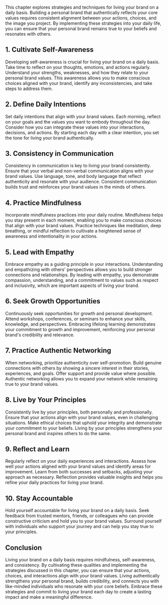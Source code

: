 
This chapter explores strategies and techniques for living your brand on a daily basis. Building a personal brand that authentically reflects your core values requires consistent alignment between your actions, choices, and the image you project. By implementing these strategies into your daily life, you can ensure that your personal brand remains true to your beliefs and resonates with others.

## 1\. Cultivate Self-Awareness

Developing self-awareness is crucial for living your brand on a daily basis. Take time to reflect on your thoughts, emotions, and actions regularly. Understand your strengths, weaknesses, and how they relate to your personal brand values. This awareness allows you to make conscious choices aligned with your brand, identify any inconsistencies, and take steps to address them.

## 2\. Define Daily Intentions

Set daily intentions that align with your brand values. Each morning, reflect on your goals and the values you want to embody throughout the day. Consider how you can integrate these values into your interactions, decisions, and actions. By starting each day with a clear intention, you set the tone for living your brand authentically.

## 3\. Consistency in Communication

Consistency in communication is key to living your brand consistently. Ensure that your verbal and non-verbal communication aligns with your brand values. Use language, tone, and body language that reflect authenticity and resonate with your audience. Consistent communication builds trust and reinforces your brand values in the minds of others.

## 4\. Practice Mindfulness

Incorporate mindfulness practices into your daily routine. Mindfulness helps you stay present in each moment, enabling you to make conscious choices that align with your brand values. Practice techniques like meditation, deep breathing, or mindful reflection to cultivate a heightened sense of awareness and intentionality in your actions.

## 5\. Lead with Empathy

Embrace empathy as a guiding principle in your interactions. Understanding and empathizing with others' perspectives allows you to build stronger connections and relationships. By leading with empathy, you demonstrate compassion, understanding, and a commitment to values such as respect and inclusivity, which are important aspects of living your brand.

## 6\. Seek Growth Opportunities

Continuously seek opportunities for growth and personal development. Attend workshops, conferences, or seminars to enhance your skills, knowledge, and perspectives. Embracing lifelong learning demonstrates your commitment to growth and improvement, reinforcing your personal brand's credibility and relevance.

## 7\. Practice Authentic Networking

When networking, prioritize authenticity over self-promotion. Build genuine connections with others by showing a sincere interest in their stories, experiences, and goals. Offer support and provide value where possible. Authentic networking allows you to expand your network while remaining true to your brand values.

## 8\. Live by Your Principles

Consistently live by your principles, both personally and professionally. Ensure that your actions align with your brand values, even in challenging situations. Make ethical choices that uphold your integrity and demonstrate your commitment to your beliefs. Living by your principles strengthens your personal brand and inspires others to do the same.

## 9\. Reflect and Learn

Regularly reflect on your daily experiences and interactions. Assess how well your actions aligned with your brand values and identify areas for improvement. Learn from both successes and setbacks, adjusting your approach as necessary. Reflection provides valuable insights and helps you refine your daily practices for living your brand.

## 10\. Stay Accountable

Hold yourself accountable for living your brand on a daily basis. Seek feedback from trusted mentors, friends, or colleagues who can provide constructive criticism and hold you to your brand values. Surround yourself with individuals who support your journey and can help you stay true to your principles.

## Conclusion

Living your brand on a daily basis requires mindfulness, self-awareness, and consistency. By cultivating these qualities and implementing the strategies discussed in this chapter, you can ensure that your actions, choices, and interactions align with your brand values. Living authentically strengthens your personal brand, builds credibility, and connects you with like-minded individuals who resonate with your core beliefs. Embrace these strategies and commit to living your brand each day to create a lasting impact and make a meaningful difference.
